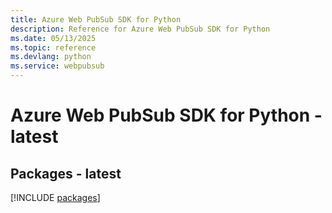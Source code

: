 ```yaml
---
title: Azure Web PubSub SDK for Python
description: Reference for Azure Web PubSub SDK for Python
ms.date: 05/13/2025
ms.topic: reference
ms.devlang: python
ms.service: webpubsub
---
```

# Azure Web PubSub SDK for Python - latest
## Packages - latest
[!INCLUDE [packages](web-pubsub-index.md)]